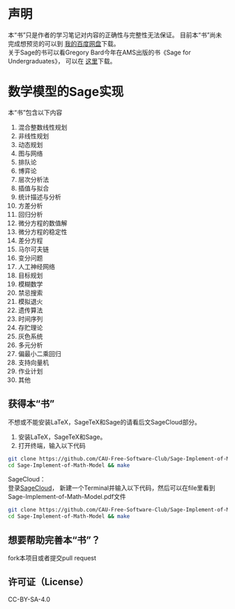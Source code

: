 声明
====
本“书”只是作者的学习笔记对内容的正确性与完整性无法保证。
目前本“书”尚未完成想预览的可以到
[我的百度网盘](http://pan.baidu.com/s/1bn6Jxkr)下载。  
关于Sage的书可以看Gregory Bard今年在AMS出版的书《Sage for Undergraduates》，
可以在
[这里](http://www.gregorybard.com/sage_for_undergraduates_color.pdf.zip)下载。

数学模型的Sage实现
==================
本“书”包含以下内容  
1. 混合整数线性规划  
2. 非线性规划  
3. 动态规划  
4. 图与网络  
5. 排队论  
6. 博弈论  
7. 层次分析法  
8. 插值与拟合  
9. 统计描述与分析  
10. 方差分析  
11. 回归分析  
12. 微分方程的数值解  
13. 微分方程的稳定性  
14. 差分方程  
15. 马尔可夫链  
16. 变分问题  
17. 人工神经网络  
18. 目标规划  
19. 模糊数学  
20. 禁忌搜索  
21. 模拟退火  
22. 遗传算法  
23. 时间序列  
24. 存贮理论  
25. 灰色系统  
26. 多元分析  
27. 偏最小二乘回归  
28. 支持向量机  
29. 作业计划  
30. 其他  

获得本“书”
--------
不想或不能安装LaTeX，SageTeX和Sage的请看后文SageCloud部分。  
1. 安装LaTeX，SageTeX和Sage。  
2. 打开终端，输入以下代码
~~~bash
git clone https://github.com/CAU-Free-Software-Club/Sage-Implement-of-Math-Model
cd Sage-Implement-of-Math-Model && make
~~~

SageCloud：  
登录[SageCloud](https://cloud.sagemath.com/)，
新建一个Terminal并输入以下代码，然后可以在file里看到Sage-Implement-of-Math-Model.pdf文件
~~~bash
git clone https://github.com/CAU-Free-Software-Club/Sage-Implement-of-Math-Model
cd Sage-Implement-of-Math-Model && make
~~~

想要帮助完善本“书”？
---------------------

fork本项目或者提交pull request

许可证（License）
-----------------
CC-BY-SA-4.0

